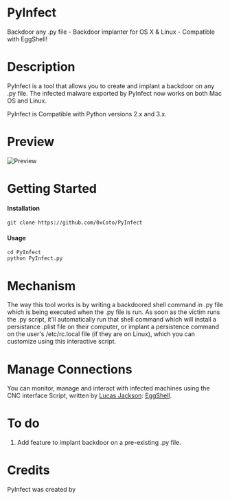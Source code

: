 # PyInfect
Backdoor any .py file - Backdoor implanter for OS X & Linux - Compatible with EggShell!

# Description
PyInfect is a tool that allows you to create and implant a backdoor on any .py file. The infected malware exported by PyInfect now works on both Mac OS and Linux.

PyInfect is Compatible with Python versions 2.x and 3.x.

# Preview
![Preview](http://i.imgur.com/BXAfw0d.png)

# Getting Started
#### Installation
```git clone https://github.com/0xCoto/PyInfect```

#### Usage

```
cd PyInfect
python PyInfect.py
```

# Mechanism
The way this tool works is by writing a backdoored shell command in .py file which is being executed when the .py file is run. As soon as the victim runs the .py script, it'll automatically run that shell command which will install a persistance .plist file on their computer, or implant a persistence command on the user's /etc/rc.local file (if they are on Linux), which you can customize using this interactive script.

# Manage Connections
You can monitor, manage and interact with infected machines using the CNC interface Script, written by [Lucas Jackson](https://github.com/neoneggplant/): [EggShell](https://github.com/neoneggplant/EggShell).

# To do
1. Add feature to implant backdoor on a pre-existing .py file.

# Credits
PyInfect was created by 
